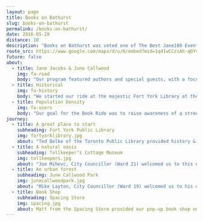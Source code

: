 ```yaml
---
layout: page
title: Books on Bathurst
slug: books-on-bathurst
permalink: /books-on-bathurst/
date: 2016-05-28
distance: 10
description: "Books on Bathurst was voted one of The Best Jane100 Events in Toronto by NOW MAGAZINE and one of The top 12 events for Toronto Bike Month in 2016 by blogTO."
route_src: https://www.google.com/maps/d/u/0/embed?mid=1q4IwCCzsAh-q6YvHmMVYgEjolqY
future: false
about:
  - title: Jane Jacobs & June Callwood
    img: fa-road
    body: "Our program featured authors and special guests, with a focus on celebrating authors and activists Jane Jacobs and June Callwood in what would have been the year of Jane’s 100th birthday. We rode near Jane’s home in the Annex, and ended the ride at June Callwood Park near the base of Bathurst."
  - title: Historical
    img: fa-history
    body: "We started our ride at the majestic Fort York Library at the base of Bathurst Street. The library was celebrating its two-year anniversary, and was built to serve the residents flocking to this part of town with its new condo developments. The library also honours the past in its design, incorporating elements that speak to the historical, geographic and literary landscape. We then rode north to the historic Tollkeeper’s Cottage at Bathurst and Davenport, which once marked the shoreline of Lake Iroquois and was a key trail for First Nations for centuries."
  - title: Population Density
    img: fa-users
    body: "Our goal for the Book Ride was to raise awareness of a street in the city that is seeing increased density from the south with the Fort York condominiums and redevelopments along Bathurst. This much-used north–south corridor requires improved bike infrastructure. Our trip was to illustrate that a street with libraries, schools, daycares, residences and businesses requires a complete street focus."
journey:
  - title: A great place to start
    subheading: Fort York Public Library
    img: fortyorklibrary.jpg
    about: "Ted Belke of the Toronto Public Library provided history & architectural background on Fort York Library; Joe Cressy, City Councillor (Ward 20) spoke of the increasing density in this small area; Grace O’Connell, author of Magnified World entertained with her chapter on cycling; and Tanis Rideout, author of Above All Things former Poet Laureate of Lake Ontario, read a poem from her collection Arguments with the Lake published by Wolsak & Wynn Publishers."
  - title: A natural oasis
    subheading: Tollkeeper’s Cottage Museum
    img: tollkeepers.jpg
    about: "Joe Mihevc, City Councillor (Ward 21) welcomed us to this neighbourhood; the Manager of the Tollkeeper’s Cottage shared some history & staff provided lemonade & cookies as it was a very hot day; Denise Pinto, executive director of Jane’s Walk, spoke about Jane Jacob's legacy; and John Lorinc (editor) & Fatima Syed (contributor), Subdivided: City-Building in an Age of HyperDiversity discussed the many voices and identities of Toronto."
  - title: An urban forest
    subheading: June Callwood Park
    img: junecallwoodpark.jpg
    about: "Mike Layton, City Councillor (Ward 19) welcomed us to his ward; Jacquelyn Gulati, Manager, Cycling Infrastructure & Programs,Transportation Services at City of Toronto updated us on the ten-year cycling plan for Toronto; S. Bear Bergman, author of Blood, Marriage, Wine and Glitter, entertained us with a reading from the children's book M is for Moustache by Catherine Hernandez, which his company Flamingo Rampant publishes; and we discovered that Anne Michaels, Toronto Poet Laureate and author of Fugitive Pieces, shared a recollection of her close friend June Callwood. A perfect ending to the afternoon."
  - title: Book Shop
    subheading: Spacing Store
    img: spacing.jpg
    about: Matt from the Spacing Store provided our pop-up book shop on wheels.
---
```

